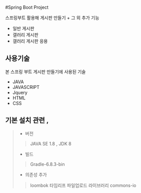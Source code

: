 #Spring Boot Project


스프링부트 활용해 게시판 만들기 + 그 외 추가 기능
- 일반 게시판
- 갤러리 게시판
- 갤러리 게시판 응용


## 사용기술
본 스프링 부트 게시판 만들기에 사용된 기술
- JAVA
- JAVASCRIPT
- Jquery
- HTML
- CSS

## 기본 설치 관련 , 
> * 버전
> > JAVA SE 1.8 , JDK 8
> *  빌드
> > Gradle-6.8.3-bin
> * 의존성 추가
> > loombok
> > 타임리프
> > 파일업로드 라이브러리 commons-io

